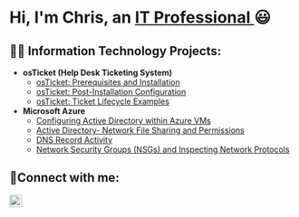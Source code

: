 <h1>Hi, I'm Chris, an <a href="https://linkedin.com/in/chris-parr-22699796">IT Professional </a>😃</h1>

<h2>👨‍💻 Information Technology Projects:</h2>

- <b>osTicket (Help Desk Ticketing System)</b>
  - [osTicket: Prerequisites and Installation](https://github.com/chrisrraP/osticket-prereqs)
  - [osTicket: Post-Installation Configuration](https://github.com/chrisrraP/post-install-config)
  - [osTicket: Ticket Lifecycle Examples](https://github.com/chrisrraP/ticket-lifecycle)
- <b>Microsoft Azure</b>
  - [Configuring Active Directory within Azure VMs](https://github.com/chrisrraP/configure-ad)
  - [Active Directory- Network File Sharing and Permissions](https://github.com/chrisrraP/Network-File-Sharing-and-Permissions)
  - [DNS Record Activity](https://github.com/chrisrraP/azure-network-protocols)
  - [Network Security Groups (NSGs) and Inspecting Network Protocols](https://github.com/chrisrraP/Network-Security-Groups-NSGs-and-Inspecting-Network-Protocols)

<h2>🤳Connect with me:</h2>

[<img align="left" alt="Josh | LinkedIn" width="22px" src="https://cdn.jsdelivr.net/npm/simple-icons@v3/icons/linkedin.svg" />][linkedin]

[linkedin]: https://linkedin.com/in/chris-parr-22699796

